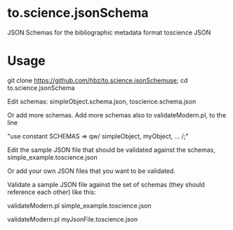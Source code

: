 # to.science.jsonSchema
JSON Schemas for the bibliographic metadata format toscience JSON

# Usage
git clone https://github.com/hbz/to.science.jsonSchemuse;
cd to.science.jsonSchema

Edit schemas: simpleObject.schema.json, toscience.schema.json

Or add more schemas. Add more schemas also to validateModern.pl, to the line 

"use constant SCHEMAS => qw/ simpleObject, myObject, ... /;"

Edit the sample JSON file that should be validated against the schemas, simple_example.toscience.json

Or add your own JSON files that you want to be validated.

Validate a sample JSON file against the set of schemas (they should reference each other) like this:

validateModern.pl simple_example.toscience.json

validateModern.pl myJsonFile.toscience.json
